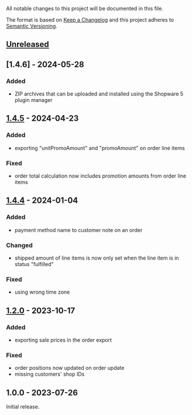
All notable changes to this project will be documented in this file.

The format is based on [Keep a Changelog](http://keepachangelog.com/) and this project adheres to [Semantic Versioning](http://semver.org/).

## [Unreleased]
## [1.4.6] - 2024-05-28
### Added
- ZIP archives that can be uploaded and installed using the Shopware 5 plugin manager

## [1.4.5] - 2024-04-23
### Added
- exporting "unitPromoAmount" and "promoAmount" on order line items

### Fixed
- order total calculation now includes promotion amounts from order line items

## [1.4.4] - 2024-01-04
### Added
- payment method name to customer note on an order

### Changed
- shipped amount of line items is now only set when the line item is in status "fulfilled"

### Fixed
- using wrong time zone

## [1.2.0] - 2023-10-17
### Added
- exporting sale prices in the order export

### Fixed
- order positions now updated on order update
- missing customers' shop IDs

## 1.0.0 - 2023-07-26
Initial release.

[Unreleased]: https://github.com/shopgate/omni-shopware5-ship-from-store/compare/1.4.5...HEAD
[1.4.5]: https://github.com/shopgate/omni-shopware5-ship-from-store/compare/b6110598...1.4.5
[1.4.4]: https://github.com/shopgate/omni-shopware5-ship-from-store/compare/44320df4...b6110598
[1.2.0]: https://github.com/shopgate/omni-shopware5-ship-from-store/compare/a4571767...44320df4
